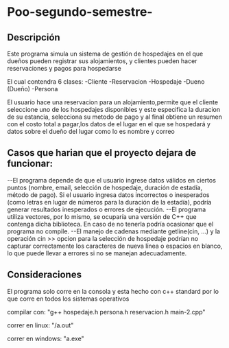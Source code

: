 # Poo-segundo-semestre-

Descripción
--
Este programa simula un sistema de gestión de hospedajes en el que dueños pueden registrar sus alojamientos,
y clientes pueden hacer reservaciones y pagos para hospedarse

El cual contendra 6 clases:
-Cliente
-Reservacion 
-Hospedaje 
-Dueno (Dueño)
-Persona 

El usuario hace una reservacion para un alojamiento,permite que el cliente seleccione uno de los hospedajes disponibles y este especifica la duracion de su estancia, selecciona su metodo de pago y al final obtiene un resumen con el costo total a pagar,los datos de el lugar en el que se hospedará y datos sobre el dueño del lugar como lo es nombre y correo 

Casos que harian que el proyecto dejara de funcionar: 
--
--El programa depende de que el usuario ingrese datos válidos en ciertos puntos (nombre, email, selección de hospedaje, duración de estadía, método de pago). Si el usuario ingresa datos incorrectos o inesperados (como letras en lugar de números para la duración de la estadía), podría generar resultados inesperados o errores de ejecución.
--El programa utiliza vectores, por lo mismo, se ocuparía una versión de C++ que contenga dicha biblioteca. En caso de no tenerla podría ocasionar que el programa no compile.
--El manejo de cadenas mediante getline(cin, ...) y la operación cin >> opcion para la selección de hospedaje podrían no capturar correctamente los caracteres de nueva línea o espacios en blanco, lo que puede llevar a errores si no se manejan adecuadamente.


Consideraciones
--
El programa solo corre en la consola y esta hecho con c++ standard por lo que corre en todos los sistemas operativos

compilar con: "g++ hospedaje.h persona.h reservacion.h main-2.cpp"

correr en linux: "/a.out"

correr en windows: "a.exe"
